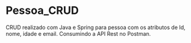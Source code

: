 # Pessoa_CRUD
CRUD realizado com Java e Spring para pessoa com os atributos de Id, nome, idade e email. Consumindo a API Rest no Postman.
